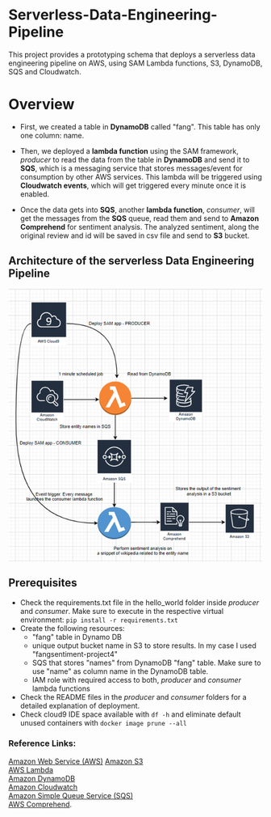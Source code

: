 # Serverless-Data-Engineering-Pipeline
This project provides a prototyping schema that deploys a serverless data engineering pipeline on AWS, using SAM Lambda functions, S3, DynamoDB, SQS and Cloudwatch.

# Overview
* First, we created a table in **DynamoDB** called "fang". This table has only one column: name.

* Then, we deployed a **lambda function** using the SAM framework, *producer* to read the data from the table in **DynamoDB** and send it to **SQS**, which is a messaging service that stores messages/event for consumption by other AWS services. This lambda will be triggered using **Cloudwatch events**, which will get triggered every minute once it is enabled.

* Once the data gets into **SQS**, another **lambda function**, *consumer*, will get the messages from the **SQS** queue, read them and send to **Amazon Comprehend** for sentiment analysis. The analyzed sentiment, along the original review and id will be saved in csv file and send to **S3** bucket.

## Architecture of the serverless Data Engineering Pipeline

<img src="img/serverless_architecture.png"
     alt="Markdown Monster icon"
     width="800"
     align="center"
     style="float: center; margin-right: 10px;" />

## Prerequisites

- Check the requirements.txt file in the hello_world folder inside *producer* and *consumer*. Make sure to execute in the respective virtual environment: `pip install -r requirements.txt`
- Create the following resources:
  - "fang" table in Dynamo DB
  - unique output bucket name in S3 to store results. In my case I used "fangsentiment-project4"
  - SQS that stores "names" from DynamoDB "fang" table. Make sure to use "name" as column name in the DynamoDB table.
  - IAM role with required access to both, *producer* and *consumer* lambda functions
- Check the README files in the *producer* and *consumer* folders for a detailed explanation of deployment.
- Check cloud9 IDE space available with `df -h` and eliminate default unused containers with `docker image prune --all`

### Reference Links:

[Amazon Web Service (AWS)](https://aws.amazon.com)
[Amazon S3](https://aws.amazon.com/s3/)   
[AWS Lambda](https://aws.amazon.com/lambda/)    
[Amazon DynamoDB](https://aws.amazon.com/dynamodb/)    
[Amazon Cloudwatch](https://aws.amazon.com/cloudwatch/)    
[Amazon Simple Queue Service (SQS)](https://aws.amazon.com/sqs/)   
[AWS Comprehend](https://aws.amazon.com/comprehend/).
